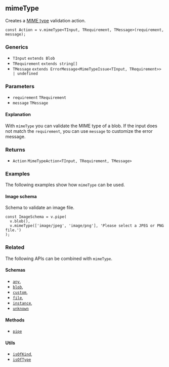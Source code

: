mimeType
--------

Creates a [MIME type](https://developer.mozilla.org/docs/Web/HTTP/Basics_of_HTTP/MIME_types) validation action.

    const Action = v.mimeType<TInput, TRequirement, TMessage>(requirement, message);
    

### Generics

*   `TInput` `extends Blob`
*   `TRequirement` `extends string[]`
*   `TMessage` `extends ErrorMessage<MimeTypeIssue<TInput, TRequirement>> | undefined`

### Parameters

*   `requirement` `TRequirement`
*   `message` `TMessage`

#### Explanation

With `mimeType` you can validate the MIME type of a blob. If the input does not match the `requirement`, you can use `message` to customize the error message.

### Returns

*   `Action` `MimeTypeAction<TInput, TRequirement, TMessage>`

### Examples

The following examples show how `mimeType` can be used.

#### Image schema

Schema to validate an image file.

    const ImageSchema = v.pipe(
      v.blob(),
      v.mimeType(['image/jpeg', 'image/png'], 'Please select a JPEG or PNG file.')
    );
    

### Related

The following APIs can be combined with `mimeType`.

#### Schemas

*   [`any`](any.md),
*   [`blob`](blob.md),
*   [`custom`](custom.md),
*   [`file`](file.md),
*   [`instance`](instance.md),
*   [`unknown`](unknown.md)

#### Methods

*   [`pipe`](pipe.md)

#### Utils

*   [`isOfKind`](isOfKind.md),
*   [`isOfType`](isOfType.md)